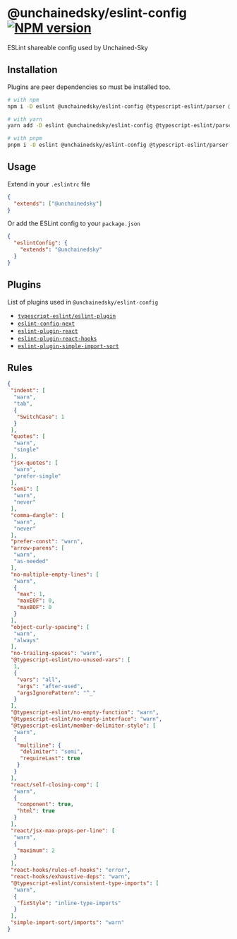 # @unchainedsky/eslint-config [![NPM version](https://img.shields.io/npm/v/@unchainedsky/eslint-config.svg)](https://www.npmjs.com/package/@unchainedsky/eslint-config)

ESLint shareable config used by Unchained-Sky

## Installation

Plugins are peer dependencies so must be installed too.

```bash
# with npm
npm i -D eslint @unchainedsky/eslint-config @typescript-eslint/parser @typescript-eslint/eslint-plugin eslint-config-next eslint-plugin-react eslint-plugin-react-hooks eslint-plugin-simple-import-sort

# with yarn
yarn add -D eslint @unchainedsky/eslint-config @typescript-eslint/parser @typescript-eslint/eslint-plugin eslint-config-next eslint-plugin-react eslint-plugin-react-hooks eslint-plugin-simple-import-sort

# with pnpm
pnpm i -D eslint @unchainedsky/eslint-config @typescript-eslint/parser @typescript-eslint/eslint-plugin eslint-config-next eslint-plugin-react eslint-plugin-react-hooks eslint-plugin-simple-import-sort
```

## Usage

Extend in your `.eslintrc` file

```json
{
  "extends": ["@unchainedsky"]
}
```

Or add the ESLint config to your `package.json`

```json
{
  "eslintConfig": {
    "extends": "@unchainedsky"
  }
}
```

## Plugins

List of plugins used in `@unchainedsky/eslint-config`

- [`typescript-eslint/eslint-plugin`](https://www.npmjs.com/package/@typescript-eslint/eslint-plugin)
- [`eslint-config-next`](https://www.npmjs.com/package/eslint-config-next)
- [`eslint-plugin-react`](https://www.npmjs.com/package/eslint-plugin-react)
- [`eslint-plugin-react-hooks`](https://www.npmjs.com/package/eslint-plugin-react-hooks)
- [`eslint-plugin-simple-import-sort`](https://www.npmjs.com/package/eslint-plugin-simple-import-sort)

## Rules

```json
{
 "indent": [
  "warn",
  "tab",
  {
   "SwitchCase": 1
  }
 ],
 "quotes": [
  "warn",
  "single"
 ],
 "jsx-quotes": [
  "warn",
  "prefer-single"
 ],
 "semi": [
  "warn",
  "never"
 ],
 "comma-dangle": [
  "warn",
  "never"
 ],
 "prefer-const": "warn",
 "arrow-parens": [
  "warn",
  "as-needed"
 ],
 "no-multiple-empty-lines": [
  "warn",
  {
   "max": 1,
   "maxEOF": 0,
   "maxBOF": 0
  }
 ],
 "object-curly-spacing": [
  "warn",
  "always"
 ],
 "no-trailing-spaces": "warn",
 "@typescript-eslint/no-unused-vars": [
  1,
  {
   "vars": "all",
   "args": "after-used",
   "argsIgnorePattern": "^_"
  }
 ],
 "@typescript-eslint/no-empty-function": "warn",
 "@typescript-eslint/no-empty-interface": "warn",
 "@typescript-eslint/member-delimiter-style": [
  "warn",
  {
   "multiline": {
    "delimiter": "semi",
    "requireLast": true
   }
  }
 ],
 "react/self-closing-comp": [
  "warn",
  {
   "component": true,
   "html": true
  }
 ],
 "react/jsx-max-props-per-line": [
  "warn",
  {
   "maximum": 2
  }
 ],
 "react-hooks/rules-of-hooks": "error",
 "react-hooks/exhaustive-deps": "warn",
 "@typescript-eslint/consistent-type-imports": [
  "warn",
  {
   "fixStyle": "inline-type-imports"
  }
 ],
 "simple-import-sort/imports": "warn"
}
```
